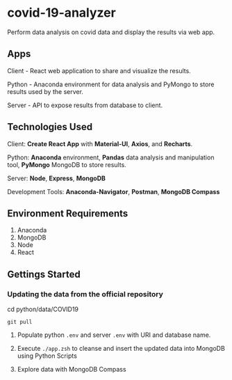 # covid-19-analyzer

Perform data analysis on covid data and display the results via web app.

## Apps

Client - React web application to share and visualize the results.

Python - Anaconda environment for data analysis and PyMongo to store results used by the server.

Server - API to expose results from database to client.

## Technologies Used

Client: **Create React App** with **Material-UI**, **Axios**, and **Recharts**.

Python: **Anaconda** environment, **Pandas** data analysis and manipulation tool, **PyMongo** MongoDB to store results.

Server: **Node**, **Express**, **MongoDB**

Development Tools: **Anaconda-Navigator**, **Postman**, **MongoDB Compass**

## Environment Requirements

1. Anaconda
2. MongoDB
3. Node
4. React

## Gettings Started

### Updating the data from the official repository

cd python/data/COVID19

`git pull`

1. Populate python `.env` and server `.env` with URI and database name.

2. Execute `./app.zsh` to cleanse and insert the updated data into MongoDB using Python Scripts

3. Explore data with MongoDB Compass
